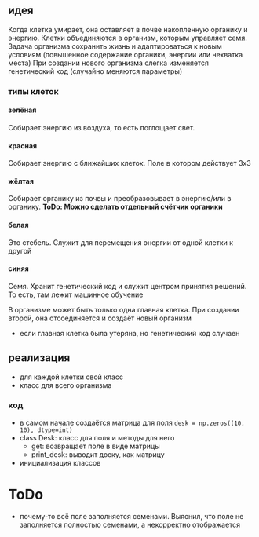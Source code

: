 ## идея
Когда клетка умирает, она оставляет в почве накопленную органику и энергию.
Клетки объединяются в организм, которым управляет семя. Задача организма сохранить жизнь и адаптироваться к новым условиям (повышенное содержание органики, энергии или нехватка места)
При создании нового организма слегка изменяется генетический код (случайно меняются параметры)
### типы клеток
#### зелёная 
Собирает энергию из воздуха, то есть поглощает свет.
#### красная
Собирает энергию с ближайших клеток. Поле в котором действует 3x3
#### жёлтая
Собирает органику из почвы и преобразовывает в энергию/или в органику. **ToDo: Можно сделать отдельный счётчик органики**
#### белая 
Это стебель. Служит для перемещения энергии от одной клетки к другой
#### синяя
Семя. Хранит генетический код и служит центром принятия решений. То есть, там лежит машинное обучение

В организме может быть только одна главная клетка. При создании второй, она отсоединяется и создаёт новый организм
- если главная клетка была утеряна, но генетический код случаен 

## реализация
- для каждой клетки свой класс
- класс для всего организма
### код 
- в самом начале создаётся матрица для поля `desk = np.zeros((10, 10), dtype=int)`
- class Desk: класс для поля и методы для него 
	- get: возвращает поле в виде матрицы
	- print_desk: выводит доску, как матрицу
- инициализация классов
# ToDo
  - почему-то всё поле заполняется семенами. Выяснил, что поле не заполняется полностью семенами, а некорректно отображается 
